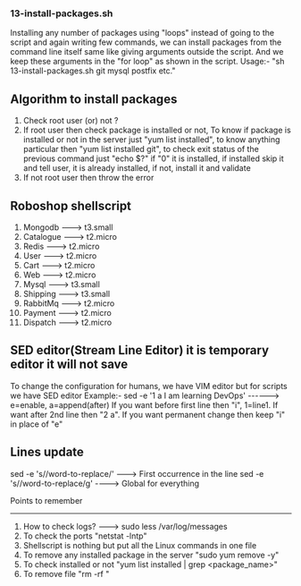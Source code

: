 ### 13-install-packages.sh
Installing any number of packages using "loops" instead of going to the script and again writing few 
commands, we can install packages from the command line itself same like giving arguments outside the 
script. And we keep these arguments in the "for loop" as shown in the script.
Usage:- "sh 13-install-packages.sh git mysql postfix etc."

Algorithm to install packages
------------------------------
1. Check root user (or) not ?
2. If root user then check package is installed or not, To know if package is installed or not in the 
   server just "yum list installed", to know anything particular then "yum list installed git", to check 
   exit status of the previous command just "echo $?" if "0" it is installed, if installed skip it and 
   tell user, it is already installed, if not, install it and validate
3. If not root user then throw the error

Roboshop shellscript
---------------------
1. Mongodb ---> t3.small
2. Catalogue ---> t2.micro
3. Redis ---> t2.micro 
4. User ---> t2.micro
5. Cart ---> t2.micro
6. Web ---> t2.micro
7. Mysql ---> t3.small
8. Shipping ---> t3.small
9. RabbitMq ---> t2.micro
10. Payment ---> t2.micro
11. Dispatch ---> t2.micro

SED editor(Stream Line Editor) it is temporary editor it will not save
-----------------------------------------------------------------------
To change the configuration for humans, we have VIM editor but for scripts we have SED editor
Example:- sed -e '1 a I am  learning DevOps'<file-name> ------> e=enable, a=append(after) If you want 
before first line then "i", 1=line1. If want after 2nd line then "2 a". If you want permanent change 
then keep "i" in place of "e"

Lines update
-------------
sed -e 's/<word-to-find>/word-to-replace/' ---> First occurrence in the line
sed -e 's/<word-to-find>/word-to-replace/g' ----> Global for everything

Points to remember
*******************
1. How to check logs? ---> sudo less /var/log/messages
2. To check the ports "netstat -lntp"
3. Shellscript is nothing but put all the Linux commands in one file
4. To remove any installed package in the server "sudo yum remove <package-name> -y"
5. To check installed or not "yum list installed | grep <package_name>"
6. To remove file "rm -rf <file-name>"
